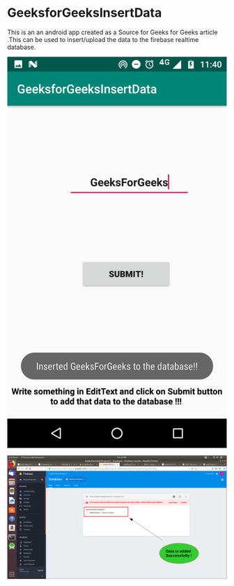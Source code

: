# GeeksforGeeksInsertData
This is an an android app created as a Source for Geeks for Geeks article .This can be used to insert/upload the data to the firebase realtime database.

![alt text](https://github.com/shan7030/GeeksforGeeksInsertData/blob/master/app/src/main/res/drawable/gfggfg9.png)

![alt text](https://github.com/shan7030/GeeksforGeeksInsertData/blob/master/app/src/main/res/drawable/gfggfg10.png)
